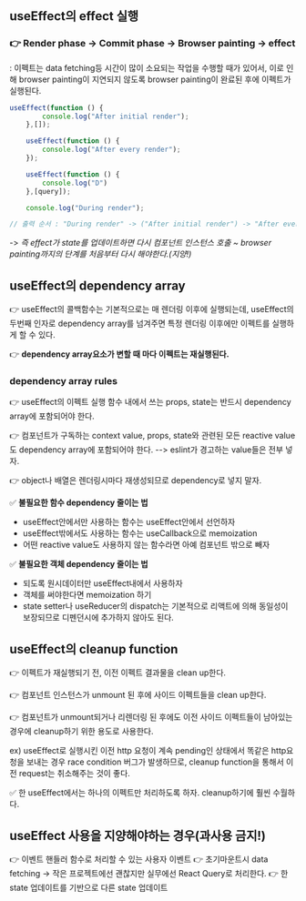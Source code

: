 ## useEffect의 effect 실행

### 👉 **Render phase -> Commit phase -> Browser painting -> effect**

: 이펙트는 data fetching등 시간이 많이 소요되는 작업을 수행할 때가 있어서, 이로 인해 browser painting이 지연되지 않도록 browser painting이 완료된 후에 이펙트가 실행된다.

```js
useEffect(function () {
        console.log("After initial render");
    },[]);

    useEffect(function () {
        console.log("After every render");
    });

    useEffect(function () {
        console.log("D")
    },[query]);

    console.log("During render");

// 출력 순서 : "During render" -> ("After initial render") -> "After every render" -> ("D")
```

-> *즉 effect가 state를 업데이트하면 다시 컴포넌트 인스턴스 호출 ~ browser painting까지의 단계를 처음부터 다시 해야한다.(지양!)*

## useEffect의 dependency array

👉 useEffect의 콜백함수는 기본적으로는 매 렌더링 이후에 실행되는데, useEffect의 두번째 인자로 dependency array를 넘겨주면 특정 렌더링 이후에만 이펙트를 실행하게 할 수 있다.

👉 **dependency array요소가 변할 때 마다 이펙트는 재실행된다.**

### dependency array rules

👉 useEffect의 이펙트 실행 함수 내에서 쓰는 props, state는 반드시 dependency array에 포함되어야 한다.

👉 컴포넌트가 구독하는 context value, props, state와 관련된 모든 reactive value도 dependency array에 포함되어야 한다. --> eslint가 경고하는 value들은 전부 넣자.

👉 object나 배열은 렌더링시마다 재생성되므로 dependency로 넣지 말자.

✅ **불필요한 함수 dependency 줄이는 법**

- useEffect안에서만 사용하는 함수는 useEffect안에서 선언하자
- useEffect밖에서도 사용하는 함수는 useCallback으로 memoization
- 어떤 reactive value도 사용하지 않는 함수라면 아예 컴포넌트 밖으로 빼자

✅ **불필요한 객체 dependency 줄이는 법**

- 되도록 원시데이터만 useEffect내에서 사용하자
- 객체를 써야한다면 memoization 하기
- state setter나 useReducer의 dispatch는 기본적으로 리액트에 의해 동일성이 보장되므로 디펜던시에 추가하지 않아도 된다.

## useEffect의 cleanup function

👉 이펙트가 재실행되기 전, 이전 이펙트 결과물을 clean up한다.

👉 컴포넌트 인스턴스가 unmount 된 후에 사이드 이펙트들을 clean up한다.

👉 컴포넌트가 unmount되거나 리렌더링 된 후에도 이전 사이드 이펙트들이 남아있는 경우에 cleanup하기 위한 용도로 사용한다.

ex) useEffect로 실행시킨 이전 http 요청이 계속 pending인 상태에서 똑같은 http요청을 보내는 경우 race condition 버그가 발생하므로, cleanup function을 통해서 이전 request는 취소해주는 것이 좋다.

✅ 한 useEffect에서는 하나의 이펙트만 처리하도록 하자. cleanup하기에 훨씬 수월하다.

## useEffect 사용을 지양해야하는 경우(과사용 금지!)

👉 이벤트 핸들러 함수로 처리할 수 있는 사용자 이벤트
👉 초기마운트시 data fetching -> 작은 프로젝트에선 괜찮지만 실무에선 React Query로 처리한다.
👉 한 state 업데이트를 기반으로 다른 state 업데이트 




